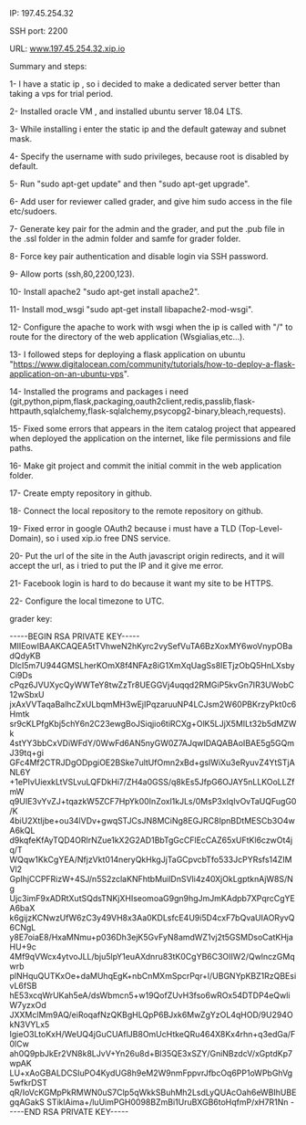 IP: 197.45.254.32

SSH port: 2200

URL: www.197.45.254.32.xip.io


Summary and steps:

1- I have a static ip , so i decided to make a dedicated server better than taking a vps for trial period.

2- Installed oracle VM , and installed ubuntu server 18.04 LTS.

3- While installing i enter the static ip and the default gateway and subnet mask.

4- Specify the username with sudo privileges, because root is disabled by default.

5- Run "sudo apt-get update" and then "sudo apt-get upgrade".

6- Add user for reviewer called grader, and give him sudo access in the file etc/sudoers.

7- Generate key pair for the admin and the grader, and put the .pub file in the .ssl folder in the admin folder and samfe for grader folder.

8- Force key pair authentication and disable login via SSH password.

9- Allow ports (ssh,80,2200,123).

10- Install apache2 "sudo apt-get install apache2".

11- Install mod_wsgi "sudo apt-get install libapache2-mod-wsgi".

12- Configure the apache to work with wsgi when the ip is called with "/" to route for the directory of the web application (Wsgialias,etc...).

13- I followed steps for deploying a flask application on ubuntu "https://www.digitalocean.com/community/tutorials/how-to-deploy-a-flask-application-on-an-ubuntu-vps".

14- Installed the programs and packages i need (git,python,pipm,flask,packaging,oauth2client,redis,passlib,flask-httpauth,sqlalchemy,flask-sqlalchemy,psycopg2-binary,bleach,requests).

15- Fixed some errors that appears in the item catalog project that appeared when deployed the application on the internet, like file permissions and file paths.

16- Make git project and commit the initial commit in the web application folder.

17- Create empty repository in github.

18- Connect the local repository to the remote repository on github.

19- Fixed error in google OAuth2 because i must have a TLD (Top-Level-Domain), so i used xip.io free DNS service.

20- Put the url of the site in the Auth javascript origin redirects, and it will accept the url, as i tried to put the IP and it give me error.

21- Facebook login is hard to do because it want my site to be HTTPS.

22- Configure the local timezone to UTC.


grader key:

-----BEGIN RSA PRIVATE KEY-----
MIIEowIBAAKCAQEA5tTVhweN2hKyrc2vySefVuTA6BzXoxMY6woVnypOBadQdyKB
DlcI5m7U944GMSLherKOmX8f4NFAz8iG1XmXqUagSs8IETjzObQ5HnLXsbyCi9Ds
cPqz6JVUXycQyWWTeY8twZzTr8UEGGVj4uqqd2RMGiP5kvGn7IR3UWobC12wSbxU
jxAxVVTaqaBalhcZxULbqmMH3wEjIPqzaruuNP4LCJsm2W60PBKrzyPkt0c6Hmtk
sr9cKLPfgKbj5chY6n2C23ewgBoJSiqjio6tiRCXg+OlK5LJjX5MILt32b5dMZWk
4stYY3bbCxVDiWFdY/0WwFd6AN5nyGW0Z7AJqwIDAQABAoIBAE5g5GQmJ39tq+gi
GFc4Mf2CTRJDgODpgiOE2BSke7ultUfOmn2xBd+gsIWiXu3eRyuvZ4YtSTjANL6Y
+1ePIvUiexkLtVSLvuLQFDkHi7/ZH4a0GSS/q8kEs5JfpG6OJAY5nLLKOoLLZfmW
q9UIE3vYvZJ+tqazkW5ZCF7HpYk00InZoxl1kJLs/0MsP3xIqIvOvTaUQFugG0/K
4biU2XtIjbe+ou34lVDv+gwqSTJCsJN8MCiNg8EGJRC8IpnBDtMESCb3O4wA6kQL
d9kqfeKfAyTQD4ORlrNZue1kX2G2AD1BbTgGcCFlEcCAZ65xUFtKl6czwOt4jq/T
WQqw1KkCgYEA/NfjzVkt014neryQkHkgJjTaGCpvcbTfo533JcPYRsfs14ZIMVl2
GpIhjCCPFRizW+4SJ/n5S2zclaKNFhtbMuilDnSVli4z40XjOkLgptknAjW8S/Ng
Ujc3imF9xADRtXutSQdsTNKjXHIseomoaG9gn9hgJmJmKAdpb7XPqrcCgYEA6baX
k6gijzKCNwzUfW6zC3y49VH8x3Aa0KDLsfcE4U9i5D4cxF7bQvaUIAORyvQ6CNgL
y8E7oiaE8/HxaMNmu+p036Dh3ejK5GvFyN8amdWZ1vj2t5GSMDsoCatKHjaHU+9c
4Mf9qVWcx4ytvoJLL/bju5lpY1euAXdnru83tK0CgYB6C3OIIW2/QwlnczGMqwrb
plNHquQUTKxOe+daMUhqEgK+nbCnMXmSpcrPqr+l/UBGNYpKBZ1RzQBEsivL6fSB
hE53xcqWrUKah5eA/dsWbmcn5+w19QofZUvH3fso6wROx54DTDP4eQwliW7yzxOd
JXXMclMm9AQ/eiRoqafNzQKBgHLQpP6BJxk6MwZgYzOL4qHOD/9U294OkN3VYLx5
IgieO3LtoKxH/WeUQ4jGuCUAflJB8OmUcHtkeQRu464X8Kx4rhn+q3edGa/F0lCw
ah0Q9pbJkEr2VN8k8LJvV+Yn26u8d+Bl35QE3xSZY/GniNBzdcV/xGptdKp7wpAK
LU+xAoGBALDCSIuPO4KydUG8h9eM2W9nmFppvrJfbcOq6PP1oWPbGhVg5wfkrDST
qR/IoVcKGMpPkRMWN0uS7Clp5qWkkSBuhMh2LsdLyQUAcOah6eWBIhUBEgqAGakS
STiklAima+/luUimPGH0098BZmBi1UruBXGB6toHqfmP/xH7R1Nn
-----END RSA PRIVATE KEY-----
